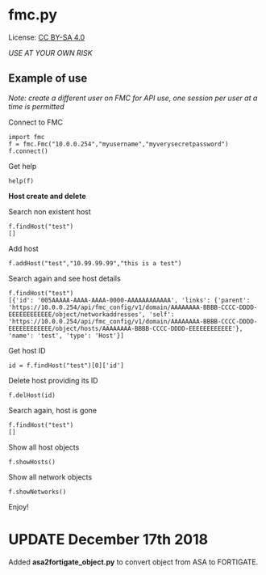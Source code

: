 # fmc.py

License: [CC BY-SA 4.0](https://creativecommons.org/licenses/by-sa/4.0/)

*USE AT YOUR OWN RISK*

## Example of use

*Note: create a different user on FMC for API use, one session per user at a time is permitted*

Connect to FMC

	import fmc
	f = fmc.Fmc("10.0.0.254","myusername","myverysecretpassword")
	f.connect()

Get help 

	help(f)

**Host create and delete**

Search non existent host

	f.findHost("test")
	[]

Add host

	f.addHost("test","10.99.99.99","this is a test")

Search again and see host details

	f.findHost("test")
	[{'id': '005AAAAA-AAAA-AAAA-0000-AAAAAAAAAAAA', 'links': {'parent': 'https://10.0.0.254/api/fmc_config/v1/domain/AAAAAAAA-BBBB-CCCC-DDDD-EEEEEEEEEEEE/object/networkaddresses', 'self': 'https://10.0.0.254/api/fmc_config/v1/domain/AAAAAAAA-BBBB-CCCC-DDDD-EEEEEEEEEEEE/object/hosts/AAAAAAAA-BBBB-CCCC-DDDD-EEEEEEEEEEEE'}, 'name': 'test', 'type': 'Host'}]

Get host ID

	id = f.findHost("test")[0]['id']

Delete host providing its ID

	f.delHost(id)

Search again, host is gone

	f.findHost("test")
	[]

Show all host objects

	f.showHosts()

Show all network objects

	f.showNetworks()


Enjoy!



# UPDATE December 17th 2018

Added **asa2fortigate_object.py** to convert object from ASA to FORTIGATE.